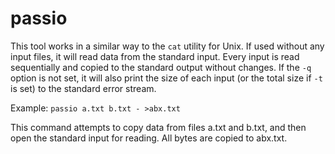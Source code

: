 passio
==========

This tool works in a similar way to the `cat` utility for Unix. If used without any input files, it will read data from the standard input. Every input is read sequentially and copied to the standard output without changes. If the `-q` option is not set, it will also print the size of each input (or the total size if `-t` is set) to the standard error stream.

Example: `passio a.txt b.txt - >abx.txt`

This command attempts to copy data from files a.txt and b.txt, and then open the standard input for reading. All bytes are copied to abx.txt.
